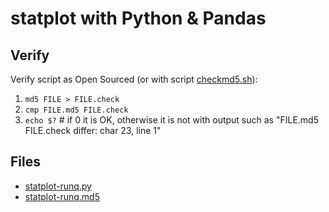 # statplot with Python & Pandas

## Verify
Verify script as Open Sourced (or with script [checkmd5.sh](checkmd5.sh)):
1. `md5 FILE > FILE.check`
1. `cmp FILE.md5 FILE.check`        
1. `echo $?` # if 0 it is OK, otherwise it is not with output such as "FILE.md5 FILE.check differ: char 23, line 1"

## Files
* [statplot-runq.py](statplot-runq.py)
* [statplot-runq.md5](statplot-runq.md5)
